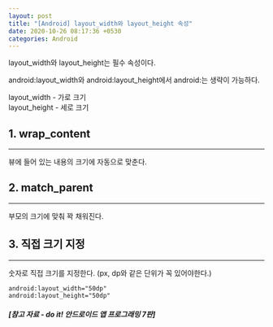 ```yaml
---
layout: post
title: "[Android] layout_width와 layout_height 속성"
date: 2020-10-26 08:17:36 +0530
categories: Android
---
```


layout_width와 layout_height는 필수 속성이다.

android:layout_width와 android:layout_height에서 android:는 생략이 가능하다.

layout_width - 가로 크기  
layout_height - 세로 크기

## 1. wrap_content

---

뷰에 들어 있는 내용의 크기에 자동으로 맞춘다.

## 2. match_parent

---

부모의 크기에 맞춰 꽉 채워진다.

## 3. 직접 크기 지정

---

숫자로 직접 크기를 지정한다. (px, dp와 같은 단위가 꼭 있어야한다.)

 <pre><code>android:layout_width="50dp"
android:layout_height="50dp"</code></pre>

##### [참고 자료 - do it! 안드로이드 앱 프로그래밍 7판]
